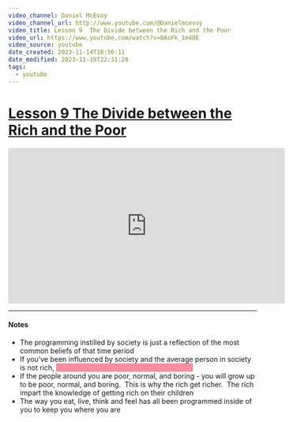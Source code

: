 ```yaml
---
video_channel: Daniel McEvoy
video_channel_url: http://www.youtube.com/@Danielmcevoy
video_title: Lesson 9  The Divide between the Rich and the Poor
video_url: https://www.youtube.com/watch?v=BAoFk_1m4DE
video_source: youtube
date_created: 2023-11-14T18:50:11
date_modified: 2023-11-19T22:31:20
tags:
  - youtube
---
```

# [Lesson 9  The Divide between the Rich and the Poor](https://www.youtube.com/watch?v=BAoFk_1m4DE)

<iframe width="560" height="315" src="https://www.youtube-nocookie.com/embed/BAoFk_1m4DE" title="YouTube video player" frameborder="0" allow="accelerometer; autoplay; clipboard-write; encrypted-media; gyroscope; picture-in-picture" allowfullscreen></iframe>


---
#### Notes

- The programming instilled by society is just a reflection of the most common beliefs of that time period
- If you’ve been influenced by society and the average person in society is not rich, <mark style="color:#F6909D; background: #F6909D;">you have been programmed to not be rich</mark>
- If the people around you are poor, normal, and boring - you will grow up to be poor, normal, and boring.  This is why the rich get richer.  The rich impart the knowledge of getting rich on their children
- The way you eat, live, think and feel has all been programmed inside of you to keep you where you are
